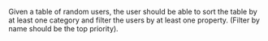 Given a table of random users, the user should be able to sort the table by at least one category and filter the users by at least one property. (Filter by name should be the top priority).